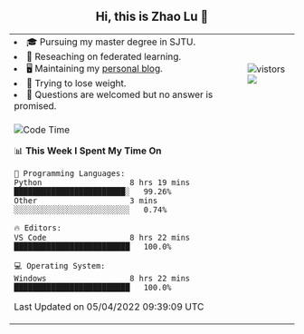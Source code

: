 <h2 align="center"> Hi, this is Zhao Lu 👋</h2>

<table style="overflow:hidden;">
    <tr> 
        <td>
            <li>🎓 Pursuing my master degree in SJTU.</li>
            <li>🌱 Reseaching on federated learning.</li>
            <li>🖥️ Maintaining my <a href="https://ifarewell.xyz">personal blog</a>.</li>
            <li>💪 Trying to lose weight.</li>
            <li>💬 Questions are welcomed but no answer is promised.</li> 
        </td>
        <td>
            <img src="https://visitor-badge.glitch.me/badge?page_id=ifarewell" alt="vistors" />
        <br>
          <img src="https://github-readme-stats.vercel.app/api?username=ifarewell&theme=graywhite&hide=prs,contribs&show_icons=true&hide_border=true&icon_color=CE1D2D&text_color=718096&bg_color=ffffff&hide_title=true" />
        </td>
    </tr>
    <tr>
        <td colspan="2">
            
<!--START_SECTION:waka-->
![Code Time](http://img.shields.io/badge/Code%20Time-135%20hrs%207%20mins-blue)

📊 **This Week I Spent My Time On** 

```text
💬 Programming Languages: 
Python                   8 hrs 19 mins       ████████████████████████░   99.26% 
Other                    3 mins              ░░░░░░░░░░░░░░░░░░░░░░░░░   0.74%

🔥 Editors: 
VS Code                  8 hrs 22 mins       █████████████████████████   100.0%

💻 Operating System: 
Windows                  8 hrs 22 mins       █████████████████████████   100.0%

```


 Last Updated on 05/04/2022 09:39:09 UTC
<!--END_SECTION:waka-->
            
</td></tr>
</table>

